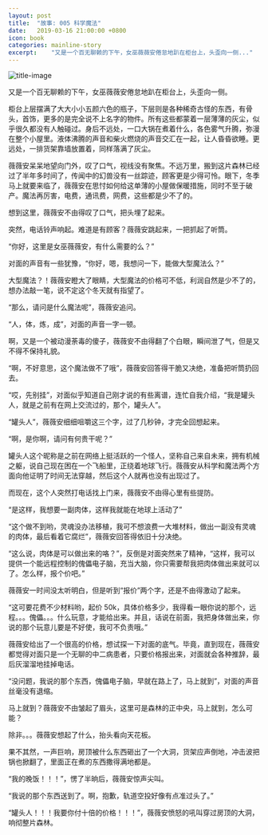 ```yaml
---
layout: post
title:  "故事: 005 科学魔法"
date:   2019-03-16 21:00:00 +0800
icon: book
categories: mainline-story
excerpt:    "又是一个百无聊赖的下午，女巫薇薇安倦怠地趴在柜台上，头歪向一侧..."
---
```


![title-image](https://canhead-cn.oss-cn-beijing.aliyuncs.com/witchs-house.jpg)

又是一个百无聊赖的下午，女巫薇薇安倦怠地趴在柜台上，头歪向一侧。

柜台上层摆满了大大小小五颜六色的瓶子，下层则是各种稀奇古怪的东西，有骨头，首饰，更多的是完全说不上名字的物件。所有这些都蒙着一层薄薄的灰尘，似乎很久都没有人触碰过。身后不远处，一口大锅在煮着什么，各色雾气升腾，弥漫在整个小屋里。液体沸腾的声音和柴火燃烧的声音交汇在一起，让人昏昏欲睡。更远处，一排货架靠墙放置着，同样落满了灰尘。

薇薇安呆呆地望向门外，叹了口气，视线没有聚焦。不远万里，搬到这片森林已经过了半年多时间了，传闻中的幻兽没有一丝踪迹，顾客更是少得可怜。眼下，冬季马上就要来临了，薇薇安在思忖如何给这单薄的小屋做保暖措施，同时不至于破产。魔法再厉害，电费，通讯费，网费，这些都是少不了的。

想到这里，薇薇安不由得叹了口气，把头埋了起来。

突然，电话铃声响起。难道是有顾客？薇薇安跳起来，一把抓起了听筒。

“你好，这里是女巫薇薇安，有什么需要的么？”

对面的声音有一些犹豫，“你好，嗯，我想问一下，能做大型魔法么？”

大型魔法？！薇薇安瞪大了眼睛，大型魔法的价格可不低，利润自然是少不了的，想办法敲一笔，说不定这个冬天就有指望了。

“那么，请问是什么魔法呢”，薇薇安追问。

“人，体，炼，成”，对面的声音一字一顿。

啊，又是一个被动漫荼毒的傻子，薇薇安不由得翻了个白眼，瞬间泄了气，但是又不得不保持礼貌。

“啊，不好意思，这个魔法做不了哦”，薇薇安回答得干脆又决绝，准备把听筒扔回去。

“哎，先别挂”，对面似乎知道自己刚才说的有些离谱，连忙自我介绍，“我是罐头人，就是之前有在网上交流过的，那个，罐头人”。

“罐头人”，薇薇安细细咀嚼这三个字，过了几秒钟，才完全回想起来。

“啊，是你啊，请问有何贵干呢？”

罐头人这个昵称是之前在网络上挺活跃的一个怪人，坚称自己来自未来，拥有机械之躯，说自己现在困在一个飞船里，正绕着地球飞行。薇薇安从科学和魔法两个方面向他证明了时间无法穿越，然后这个人就再也没有出现过了。

而现在，这个人突然打电话找上门来，薇薇安不由得心里有些提防。

“是这样，我想要一副肉体，这样我就能在地球上活动了”

“这个做不到哟，灵魂没办法移植，我可不想浪费一大堆材料，做出一副没有灵魂的肉体，最后看着它腐烂”，薇薇安回答得依旧十分决绝。

“这么说，肉体是可以做出来的咯？”，反倒是对面突然来了精神，“这样，我可以提供一个能远程控制的傀儡电子脑，充当大脑，你只需要帮我把肉体做出来就可以了。怎么样，报个价吧。”

薇薇安一时间没太听明白，但是听到“报价”两个字，还是不由得激动了起来。

“这可要花费不少材料哟，起价 50k，具体价格多少，我得看一眼你说的那个，远程。。。傀儡。。。什么玩意，才能给出来。并且，话说在前面，我把身体做出来，你说的那个玩意儿要是不好使，我可不负责哦。”

薇薇安给出了一个很高的价格，想试探一下对面的底气。毕竟，直到现在，薇薇安都觉得对面只是一个无聊的中二病患者，只要价格报出来，对面就会各种推辞，最后灰溜溜地挂掉电话。

“没问题，我说的那个东西，傀儡电子脑，早就在路上了，马上就到”，对面的声音丝毫没有退缩。

马上就到？薇薇安不由皱起了眉头，这里可是森林的正中央，马上就到，怎么可能？

除非。。。薇薇安想起了什么，抬头看向天花板。

果不其然，一声巨响，房顶被什么东西砸出了一个大洞，货架应声倒地，冲击波把锅也掀翻了，里面正在煮的东西撒得满地都是。

“我的晚饭！！！”，愣了半晌后，薇薇安惊声尖叫。

“我说的那个东西送到了。啊，抱歉，轨道空投好像有点准过头了。”

“罐头人！！！我要你付十倍的价格！！！”，薇薇安愤怒的吼叫穿过房顶的大洞，响彻整片森林。​
